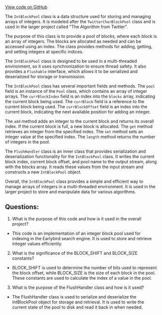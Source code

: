 [View code on GitHub](https://github.com/misbahsy/the-algorithm/src/java/com/twitter/search/core/earlybird/index/inverted/IntBlockPool.java)

The `IntBlockPool` class is a data structure used for storing and managing arrays of integers. It is modeled after the `TwitterCharBlockPool` class and is used in the larger project called "The Algorithm from Twitter". 

The purpose of this class is to provide a pool of blocks, where each block is an array of integers. The blocks are allocated as needed and can be accessed using an index. The class provides methods for adding, getting, and setting integers at specific indices. 

The `IntBlockPool` class is designed to be used in a multi-threaded environment, so it uses synchronization to ensure thread safety. It also provides a `Flushable` interface, which allows it to be serialized and deserialized for storage or transmission. 

The `IntBlockPool` class has several important fields and methods. The `pool` field is an instance of the `Pool` class, which contains an array of integer arrays. The `currBlockIndex` field is an index into the `blocks` array, indicating the current block being used. The `currBlock` field is a reference to the current block being used. The `currBlockOffset` field is an index into the current block, indicating the next available position for adding an integer. 

The `add` method adds an integer to the current block and returns its overall index. If the current block is full, a new block is allocated. The `get` method retrieves an integer from the specified index. The `set` method sets an integer value at the specified index. The `length` method returns the number of integers in the pool. 

The `FlushHandler` class is an inner class that provides serialization and deserialization functionality for the `IntBlockPool` class. It writes the current block index, current block offset, and pool name to the output stream, along with the blocks array. It reads these values from the input stream and constructs a new `IntBlockPool` object. 

Overall, the `IntBlockPool` class provides a simple and efficient way to manage arrays of integers in a multi-threaded environment. It is used in the larger project to store and manipulate data for various algorithms.
## Questions: 
 1. What is the purpose of this code and how is it used in the overall project?
- This code is an implementation of an integer block pool used for indexing in the Earlybird search engine. It is used to store and retrieve integer values efficiently.

2. What is the significance of the BLOCK_SHIFT and BLOCK_SIZE constants?
- BLOCK_SHIFT is used to determine the number of bits used to represent the block offset, while BLOCK_SIZE is the size of each block in the pool. These constants are used to calculate the index of a value in the pool.

3. What is the purpose of the FlushHandler class and how is it used?
- The FlushHandler class is used to serialize and deserialize the IntBlockPool object for storage and retrieval. It is used to write the current state of the pool to disk and read it back in when needed.